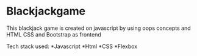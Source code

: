 
# Blackjackgame
This blackjack game is created on javascript by using oops concepts and HTML CSS and Bootstrap as frontend

Tech stack used:
*Javascript
*Html
*CSS
*Flexbox
